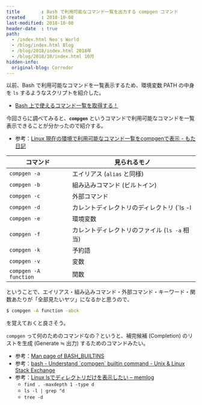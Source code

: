 ```yaml
---
title        : Bash で利用可能なコマンド一覧を出力する compgen コマンド
created      : 2018-10-08
last-modified: 2018-10-08
header-date  : true
path:
  - /index.html Neo's World
  - /blog/index.html Blog
  - /blog/2018/index.html 2018年
  - /blog/2018/10/index.html 10月
hidden-info:
  original-blog: Corredor
---
```


以前、Bash で利用可能なコマンドを一覧表示するため、環境変数 PATH の中身を `ls` するようなスクリプトを紹介した。

- [Bash 上で使えるコマンド一覧を取得する！](/blog/2018/10/02-01.html)

今回さらに調べてみると、__`compgen`__ というコマンドで利用可能なコマンドを一覧表示できることが分かったので紹介する。

- 参考：[Linux 現在の環境で利用可能なコマンド一覧をcompgenで表示 - もた日記](https://wonderwall.hatenablog.com/entry/2017/08/01/082500)

| コマンド              | 見られるモノ                                                |
|-----------------------|-------------------------------------------------------------|
| `compgen -a`          | エイリアス (`alias` と同様)                                 |
| `compgen -b`          | 組み込みコマンド (ビルトイン)                               |
| `compgen -c`          | 外部コマンド                                                |
| `compgen -d`          | カレントディレクトリのディレクトリ (`ls -l | grep ^d` 相当) |
| `compgen -e`          | 環境変数                                                    |
| `compgen -f`          | カレントディレクトリのファイル (`ls -a` 相当)               |
| `compgen -k`          | 予約語                                                      |
| `compgen -v`          | 変数                                                        |
| `compgen -A function` | 関数                                                        |

ということで、エイリアス・組み込みコマンド・外部コマンド・キーワード・関数あたりが「全部見たいヤツ」になるかと思うので、

```bash
$ compgen -A function -abck
```

を覚えておくと良さそう。

`compgen` って何のためのコマンドなの？というと、補完候補 (Completion) のリストを生成 (Generate ≒ 出力) するためのコマンドみたい。

- 参考：[Man page of BASH_BUILTINS](https://linuxjm.osdn.jp/html/GNU_bash/man1/builtins.1.html)
- 参考：[bash - Understand \`compgen\` builtin command - Unix & Linux Stack Exchange](https://unix.stackexchange.com/questions/151118/understand-compgen-builtin-command)
- 参考：[Linux lsでディレクトリだけを表示したい – memlog](http://blog.taikomatsu.com/2013/10/09/linux-ls-dir/comment-page-1/)
  - `find . -maxdepth 1 -type d`
  - `ls -l | grep ^d`
  - `tree -d`

